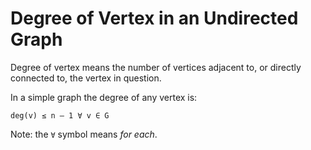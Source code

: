# Degree of Vertex in an Undirected Graph

Degree of vertex means the number of vertices adjacent to, or directly connected to, the vertex in question.

In a simple graph the degree of any vertex is:

```deg(v) ≤ n – 1 ∀ v ∈ G```

Note: the `∀` symbol means *for each*.
